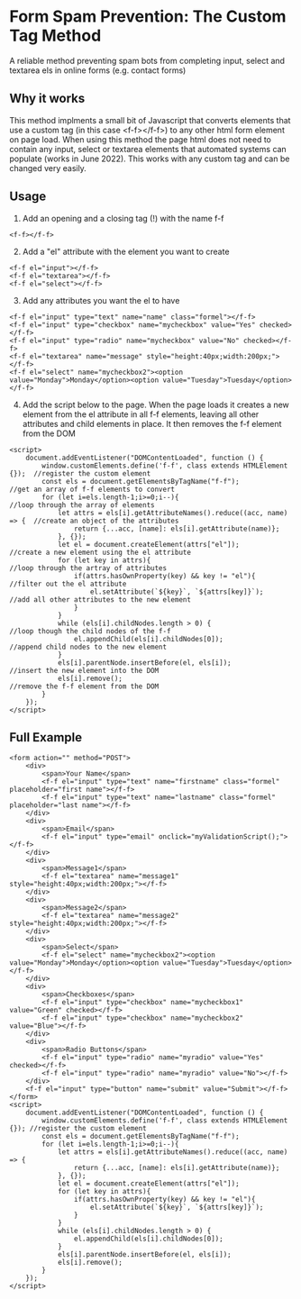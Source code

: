 # Form Spam Prevention: The Custom Tag Method

A reliable method preventing spam bots from completing input, select and textarea els in online forms (e.g. contact forms)

## Why it works

This method implments a small bit of Javascript that converts elements that use a custom tag (in this case \<f-f>\</f-f>) to any other html form element on page load. When using this method the page html does not need to contain any input, select or textarea elements that automated systems can populate (works in June 2022). This works with any custom tag and can be changed very easily. 

## Usage

1. Add an opening and a closing tag (!) with the name f-f
```
<f-f></f-f>
```
2. Add a "el" attribute with the element you want to create
```
<f-f el="input"></f-f>
<f-f el="textarea"></f-f>
<f-f el="select"></f-f>
```
3. Add any attributes you want the el to have
```
<f-f el="input" type="text" name="name" class="formel"></f-f>
<f-f el="input" type="checkbox" name="mycheckbox" value="Yes" checked></f-f>
<f-f el="input" type="radio" name="mycheckbox" value="No" checked></f-f>
<f-f el="textarea" name="message" style="height:40px;width:200px;"></f-f>
<f-f el="select" name="mycheckbox2"><option value="Monday">Monday</option><option value="Tuesday">Tuesday</option></f-f>
```
4. Add the script below to the page. When the page loads it creates a new element from the el attribute in all f-f elements, leaving all other attributes and child elements in place. It then removes the f-f element from the DOM
```
<script>
    document.addEventListener("DOMContentLoaded", function () {
        window.customElements.define('f-f', class extends HTMLElement {});  //register the custom element 
        const els = document.getElementsByTagName("f-f");                   //get an array of f-f elements to convert
        for (let i=els.length-1;i>=0;i--){                                  //loop through the array of elements
            let attrs = els[i].getAttributeNames().reduce((acc, name) => {  //create an object of the attributes
                return {...acc, [name]: els[i].getAttribute(name)};
            }, {});
            let el = document.createElement(attrs["el"]);                   //create a new element using the el attribute
            for (let key in attrs){                                         //loop through the artray of attributes
                if(attrs.hasOwnProperty(key) && key != "el"){               //filter out the el attribute
                    el.setAttribute(`${key}`, `${attrs[key]}`);             //add all other attributes to the new element
                }
            }
            while (els[i].childNodes.length > 0) {                          //loop though the child nodes of the f-f
                el.appendChild(els[i].childNodes[0]);                       //append child nodes to the new element
            }
            els[i].parentNode.insertBefore(el, els[i]);                     //insert the new element into the DOM
            els[i].remove();                                                //remove the f-f element from the DOM
        }
    });
</script>
```

## Full Example
```
<form action="" method="POST">
    <div>
        <span>Your Name</span>
        <f-f el="input" type="text" name="firstname" class="formel" placeholder="first name"></f-f>
        <f-f el="input" type="text" name="lastname" class="formel" placeholder="last name"></f-f>
    </div>
    <div>
        <span>Email</span>
        <f-f el="input" type="email" onclick="myValidationScript();"></f-f>
    </div>
    <div>
        <span>Message1</span>
        <f-f el="textarea" name="message1" style="height:40px;width:200px;"></f-f>
    </div>
    <div>
        <span>Message2</span>
        <f-f el="textarea" name="message2" style="height:40px;width:200px;"></f-f>
    </div>
    <div>
        <span>Select</span>
        <f-f el="select" name="mycheckbox2"><option value="Monday">Monday</option><option value="Tuesday">Tuesday</option></f-f>
    </div>
    <div>
        <span>Checkboxes</span>
        <f-f el="input" type="checkbox" name="mycheckbox1" value="Green" checked></f-f>
        <f-f el="input" type="checkbox" name="mycheckbox2" value="Blue"></f-f>
    </div>
    <div>
        <span>Radio Buttons</span>
        <f-f el="input" type="radio" name="myradio" value="Yes" checked></f-f>
        <f-f el="input" type="radio" name="myradio" value="No"></f-f>
    </div>
    <f-f el="input" type="button" name="submit" value="Submit"></f-f>
</form>
<script>
    document.addEventListener("DOMContentLoaded", function () {
        window.customElements.define('f-f', class extends HTMLElement {}); //register the custom element 
        const els = document.getElementsByTagName("f-f");
        for (let i=els.length-1;i>=0;i--){
            let attrs = els[i].getAttributeNames().reduce((acc, name) => {
                return {...acc, [name]: els[i].getAttribute(name)};
            }, {});
            let el = document.createElement(attrs["el"]);
            for (let key in attrs){
                if(attrs.hasOwnProperty(key) && key != "el"){
                    el.setAttribute(`${key}`, `${attrs[key]}`);
                }
            }
            while (els[i].childNodes.length > 0) {
                el.appendChild(els[i].childNodes[0]);
            }
            els[i].parentNode.insertBefore(el, els[i]);
            els[i].remove();
        }
    });
</script>
```
